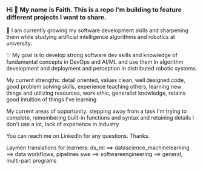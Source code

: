 ### Hi 👋 My name is Faith. This is a repo I'm building to feature different projects I want to share.

🌱 I am currently growing my software development skills and sharpening them while studying artificial intelligence algorithms and robotics at university. 

✨ My goal is to develop strong software dev skills and knowledge of fundamental concepts in DevOps and AI/ML and use them in algorithm development and deployment and perception in distributed robotic systems. 

My current strengths: detail oriented, values clean, well designed code, good problem solving skills, experience teaching others, learning new things and utilizing resources, work ethic, generalist knowledge, retains good intuition of things I've learning

My current areas of opportunity: stepping away from a task I'm trying to complete, remembering built-in functions and syntax and retaining details I don't use a lot, lack of experience in industry

You can reach me on LinkedIn for any questions. Thanks. 

Laymen translations for learners: 
ds_ml ==> datascience_machinelearning ==> data workflows, pipelines
swe ==> softwareengineering ==> general, multi-part programs

<!--
**faithdennis/faithdennis** is a ✨ _special_ ✨ repository because its `README.md` (this file) appears on your GitHub profile.

Here are some ideas to get you started:

- 🔭 I’m currently working on ...
- 🌱 I’m currently learning ...
- 👯 I’m looking to collaborate on ...
- 🤔 I’m looking for help with ...
- 💬 Ask me about ...
- 📫 How to reach me: ...
- 😄 Pronouns: ...
- ⚡ Fun fact: ...
-->

